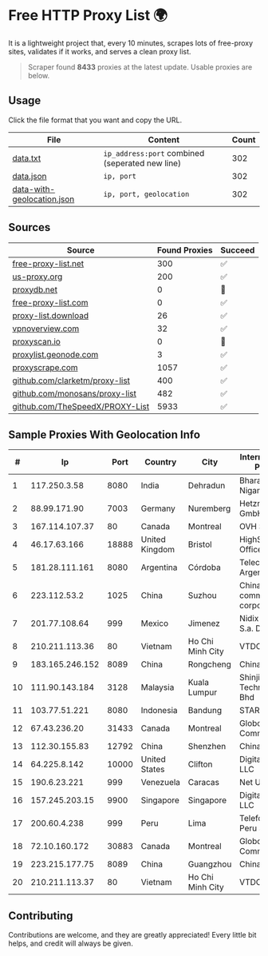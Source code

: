 
# Free HTTP Proxy List 🌍

It is a lightweight project that, every 10 minutes, scrapes lots of free-proxy sites, validates if it works, and serves a clean proxy list.


> Scraper found **8433** proxies at the latest update. Usable proxies are below.

## Usage

Click the file format that you want and copy the URL.


|File|Content|Count|
|----|-------|-----|
|[data.txt](https://raw.githubusercontent.com/themiralay/Proxy-List-World/master/data.txt)|`ip_address:port` combined (seperated new line)|302|
|[data.json](https://raw.githubusercontent.com/themiralay/Proxy-List-World/master/data.json)|`ip, port`|302|
|[data-with-geolocation.json](https://raw.githubusercontent.com/themiralay/Proxy-List-World/master/data-with-geolocation.json)|`ip, port, geolocation`|302|

## Sources

|Source|Found Proxies|Succeed|
|------|-------------|-------|
|[free-proxy-list.net](https://free-proxy-list.net)|300|✅|
|[us-proxy.org](https://www.us-proxy.org)|200|✅|
|[proxydb.net](http://proxydb.net)|0|🚫|
|[free-proxy-list.com](https://free-proxy-list.com/?page=&port=&type%5B%5D=http&type%5B%5D=https&up_time=0&search=Search)|0|✅|
|[proxy-list.download](https://www.proxy-list.download/HTTP)|26|✅|
|[vpnoverview.com](https://vpnoverview.com/privacy/anonymous-browsing/free-proxy-servers)|32|✅|
|[proxyscan.io](https://www.proxyscan.io)|0|🚫|
|[proxylist.geonode.com](https://proxylist.geonode.com/api/proxy-list?limit=300&page=1&sort_by=lastChecked&sort_type=desc&protocols=http,https)|3|✅|
|[proxyscrape.com](https://api.proxyscrape.com/v2/?request=displayproxies&protocol=http&timeout=10000&country=all&ssl=all&anonymity=all)|1057|✅|
|[github.com/clarketm/proxy-list](https://raw.githubusercontent.com/clarketm/proxy-list/master/proxy-list-raw.txt)|400|✅|
|[github.com/monosans/proxy-list](https://raw.githubusercontent.com/monosans/proxy-list/main/proxies/http.txt)|482|✅|
|[github.com/TheSpeedX/PROXY-List](https://raw.githubusercontent.com/TheSpeedX/PROXY-List/master/http.txt)|5933|✅|


## Sample Proxies With Geolocation Info

|#|Ip|Port|Country|City|Internet Service Provider|
|-|--|----|-------|----|-------------------------|
|1|117.250.3.58|8080|India|Dehradun|Bharat Sanchar Nigam Ltd|
|2|88.99.171.90|7003|Germany|Nuremberg|Hetzner Online GmbH|
|3|167.114.107.37|80|Canada|Montreal|OVH SAS|
|4|46.17.63.166|18888|United Kingdom|Bristol|HighSpeed Office Limited|
|5|181.28.111.161|8080|Argentina|Córdoba|Telecom Argentina S.A|
|6|223.112.53.2|1025|China|Suzhou|China Mobile communications corporation|
|7|201.77.108.64|999|Mexico|Jimenez|Nidix Networks S.a. De C.V.|
|8|210.211.113.36|80|Vietnam|Ho Chi Minh City|VTDC|
|9|183.165.246.152|8089|China|Rongcheng|Chinanet|
|10|111.90.143.184|3128|Malaysia|Kuala Lumpur|Shinjiru Technology Sdn Bhd|
|11|103.77.51.221|8080|Indonesia|Bandung|STARNET|
|12|67.43.236.20|31433|Canada|Montreal|GloboTech Communications|
|13|112.30.155.83|12792|China|Shenzhen|China Mobile|
|14|64.225.8.142|10000|United States|Clifton|DigitalOcean, LLC|
|15|190.6.23.221|999|Venezuela|Caracas|Net Uno|
|16|157.245.203.15|9900|Singapore|Singapore|DigitalOcean, LLC|
|17|200.60.4.238|999|Peru|Lima|Telefonica del Peru S.A.A.|
|18|72.10.160.172|30883|Canada|Montreal|GloboTech Communications|
|19|223.215.177.75|8089|China|Guangzhou|Chinanet|
|20|210.211.113.37|80|Vietnam|Ho Chi Minh City|VTDC|



## Contributing

Contributions are welcome, and they are greatly appreciated! Every
little bit helps, and credit will always be given.

